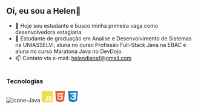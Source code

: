 <h2>Oi, eu sou a Helen🖖</h2>

- 🔭 Hoje sou estudante e busco minha primeira vaga como desenvolvedora estagiaria
- 🌱 Estudante de graduação em Analise e Desenvolvimento de Sistemas na UNIASSELVI, aluna no curso Profissão Full-Stack Java na EBAC e aluna no curso Maratona Java no DevDojo.  
- 📫 Contato via e-mail: helendianaf@gmail.com

<div style="display: inline-block">
  <h3>Tecnologias</h3>
  <img aligne="center" alt="icone-Java" height="30" width="30" src="https://cdn.icon-icons.com/icons2/159/PNG/256/java_22523.png">
  <img aligne="center" alt="icone-JavaScript" height="30" width="30" src="https://raw.githubusercontent.com/devicons/devicon/master/icons/javascript/javascript-plain.svg">
  <img aligne="center" alt="icone-HTML" height="30" width="30" src="https://raw.githubusercontent.com/devicons/devicon/master/icons/html5/html5-original.svg">
  <img aligne="center" alt="icone-CSS" height="30" width="30" src="https://raw.githubusercontent.com/devicons/devicon/master/icons/css3/css3-original.svg">
</div>


